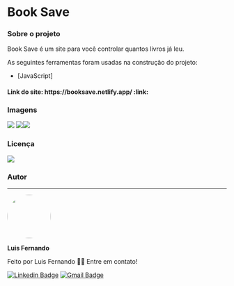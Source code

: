 <h1>Book Save</h1>

<h3>Sobre o projeto</h3>

<p>Book Save é um site para você controlar quantos livros já leu.</p>

As seguintes ferramentas foram usadas na construção do projeto:

- [JavaScript]

<h4>Link do site: https://booksave.netlify.app/ :link:</h4> 

### Imagens

<img src="https://raw.githubusercontent.com/luisfernandodass/IMAGENS/main/bookCrud/booksave1.png?token=AQAPKKQFBAPUUCDC4TU5ITLAVBMSQ"> <img src="https://raw.githubusercontent.com/luisfernandodass/IMAGENS/main/bookCrud/booksave2.png?token=AQAPKKXF7L6NOW7KC3KOEPDAVBMW2"><img src="https://raw.githubusercontent.com/luisfernandodass/IMAGENS/main/bookCrud/booksave3.png?token=AQAPKKWYIW2EKSNVKHXJVYLAVBMZY">

### Licença
<img src="https://img.shields.io/github/license/luisfernandodass/doebrasil"/>

### Autor
---


 <img style="border-radius: 50%;" src="https://avatars.githubusercontent.com/u/67171626?s=460&u=609fc063322b859752a5675bd4e17657e650a389&v=4" width="100px;" alt=""/>
 
 <b>Luis Fernando</b>
 
Feito por Luis Fernando 👋🏽 Entre em contato!

[![Linkedin Badge](https://img.shields.io/badge/-Luis-blue?style=flat-square&logo=Linkedin&logoColor=white&link=https://www.linkedin.com/in/luisfernando/)](https://www.linkedin.com/in/luisfernando/) 
[![Gmail Badge](https://img.shields.io/badge/-luisfernandodass@gmail.com-c14438?style=flat-square&logo=Gmail&logoColor=white&link=mailto:luisfernandodass@gmail.com)](mailto:luisfernandodass@gmail.com)

